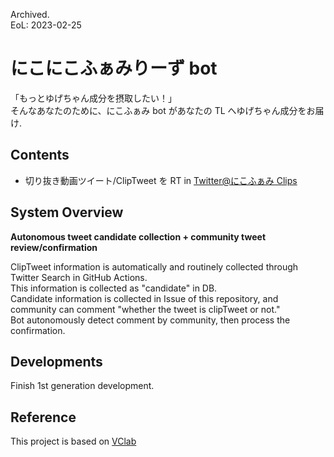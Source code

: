 Archived.  
EoL: 2023-02-25  

# にこにこふぁみりーず bot

「もっとゆげちゃん成分を摂取したい！」  
そんなあなたのために、にこふぁみ bot があなたの TL へゆげちゃん成分をお届け.

## Contents

- 切り抜き動画ツイート/ClipTweet を RT in [Twitter@にこふぁみ Clips](https://twitter.com/NicoFamBot)

## System Overview

**Autonomous tweet candidate collection + community tweet review/confirmation**

ClipTweet information is automatically and routinely collected through Twitter Search in GitHub Actions.  
This information is collected as "candidate" in DB.  
Candidate information is collected in Issue of this repository, and community can comment "whether the tweet is clipTweet or not."  
Bot autonomously detect comment by community, then process the confirmation.

## Developments

Finish 1st generation development.

## Reference

This project is based on [VClab](https://github.com/tarepan/VoiceConversionLab)
